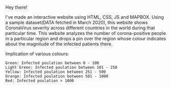 Hey there!

I've made an interactive website using HTML, CSS, JS and MAPBOX.
Using a sample dataset(DATA fetched in March 2020), this website shows CoronaVirus severity across different countries in the world during that particular time.
This website analyzes the number of corona-positive people in a particular region and drops a pin over the region whose colour indicates about the magnitude of the infected patients there.


Implication of various colours:

    Green: Infected poulation between 0 - 100
    Light Green: Infected poulation between 101 - 250
    Yellow: Infected poulation between 251 - 500
    Orange: Infected poulation between 501 - 1000
    Red: Infected poulation > 1000

